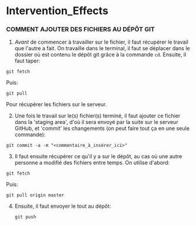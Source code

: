 # Intervention_Effects
### COMMENT AJOUTER DES FICHIERS AU DÉPÔT GIT

1. *Avant* de commencer à travailler sur le fichier, il faut récupérer le travail que l'autre a fait. On travaille dans le terminal, il faut se déplacer dans le dossier où est contenu le dépôt git grâce à la commande ```cd```. Ensuite, il faut taper:
        
 ```git fetch```
	
 Puis:
	
 ```git pull```
	
 Pour récupérer les fichiers sur le serveur.

2. Une fois le travail sur le(s) fichier(s) terminé, il faut ajouter ce fichier dans la 'staging area', d'où il sera envoyé par la suite sur le serveur GitHub, et 'commit' les changements (on peut faire tout ça en une seule commande):	

 ```git commit -a -m "<commentaire_à_insérer_ici>"```

3. Il faut ensuite récupérer ce qu'il y a sur le dépôt, au cas où une autre personne a modifié des fichiers entre temps. On utilise d'abord:
 
  ```git fetch```

 Puis:

 ```git pull origin master```
 	
4. Ensuite, il faut envoyer le tout au dépôt:
	
	```git push```
